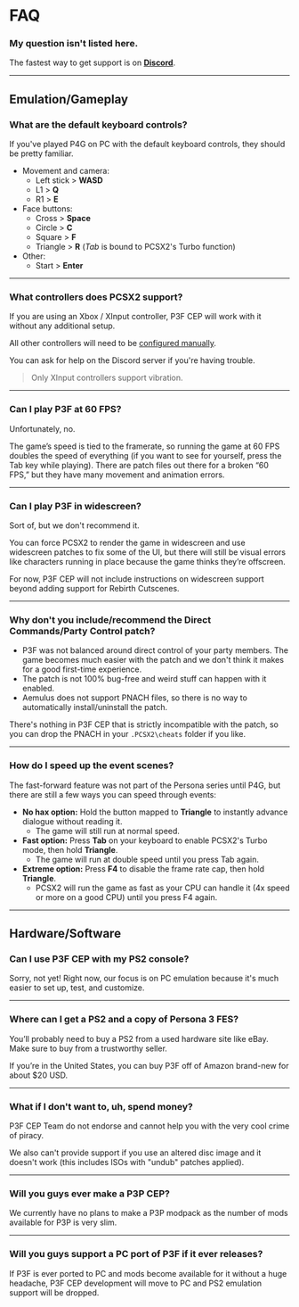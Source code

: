 # FAQ

### My question isn't listed here.
The fastest way to get support is on [**Discord**](https://discord.gg/aZkkqnw).

---

## Emulation/Gameplay

### What are the default keyboard controls?
If you've played P4G on PC with the default keyboard controls, they should be pretty familiar.

- Movement and camera:
  - Left stick > **WASD**
  - L1 > **Q**
  - R1 > **E**
- Face buttons:
  - Cross > **Space**
  - Circle > **C**
  - Square > **F**
  - Triangle > **R** (*Tab* is bound to PCSX2's Turbo function)
- Other:
  - Start > **Enter**
  
---

### What controllers does PCSX2 support?
If you are using an Xbox / XInput controller, P3F CEP will work with it without any additional setup.

All other controllers will need to be [configured manually](https://visihow.com/Configure_Controls_for_PCSX2_PlayStation_Emulator). 

You can ask for help on the Discord server if you're having trouble.

> Only XInput controllers support vibration.

---

### Can I play P3F at 60 FPS?

Unfortunately, no.

The game’s speed is tied to the framerate, so running the game at 60 FPS doubles the speed of everything (if you want to see for yourself, press the Tab key while playing). 
There are patch files out there for a broken “60 FPS,” but they have many movement and animation errors.

---

### Can I play P3F in widescreen?

Sort of, but we don't recommend it.

You can force PCSX2 to render the game in widescreen and use widescreen patches to fix some of the UI, but there will still be visual errors like characters running in place because the game thinks they’re offscreen.

For now, P3F CEP will not include instructions on widescreen support beyond adding support for Rebirth Cutscenes.

---

### Why don't you include/recommend the Direct Commands/Party Control patch?

- P3F was not balanced around direct control of your party members. The game becomes much easier with the patch and we don't think it makes for a good first-time experience.
- The patch is not 100% bug-free and weird stuff can happen with it enabled.
- Aemulus does not support PNACH files, so there is no way to automatically install/uninstall the patch.

There's nothing in P3F CEP that is strictly incompatible with the patch, so you can drop the PNACH in your `.PCSX2\cheats` folder if you like.

---

### How do I speed up the event scenes?
The fast-forward feature was not part of the Persona series until P4G, but there are still a few ways you can speed through events:

- **No hax option:** Hold the button mapped to **Triangle** to instantly advance dialogue without reading it.
  - The game will still run at normal speed.
- **Fast option:** Press **Tab** on your keyboard to enable PCSX2's Turbo mode, then hold **Triangle**.
  - The game will run at double speed until you press Tab again.
- **Extreme option:** Press **F4** to disable the frame rate cap, then hold **Triangle**. 
  - PCSX2 will run the game as fast as your CPU can handle it (4x speed or more on a good CPU) until you press F4 again.

---

## Hardware/Software

### Can I use P3F CEP with my PS2 console?

Sorry, not yet! Right now, our focus is on PC emulation because it's much easier to set up, test, and customize.

---

### Where can I get a PS2 and a copy of Persona 3 FES?

You’ll probably need to buy a PS2 from a used hardware site like eBay. Make sure to buy from a trustworthy seller. 

If you’re in the United States, you can buy P3F off of Amazon brand-new for about $20 USD. 

---

### What if I don't want to, uh, spend money?

P3F CEP Team do not endorse and cannot help you with the very cool crime of piracy.

We also can't provide support if you use an altered disc image and it doesn't work (this includes ISOs with "undub" patches applied).

---

### Will you guys ever make a P3P CEP?

We currently have no plans to make a P3P modpack as the number of mods available for P3P is very slim.

---

### Will you guys support a PC port of P3F if it ever releases?

If P3F is ever ported to PC and mods become available for it without a huge headache, P3F CEP development will move to PC and PS2 emulation support will be dropped.

